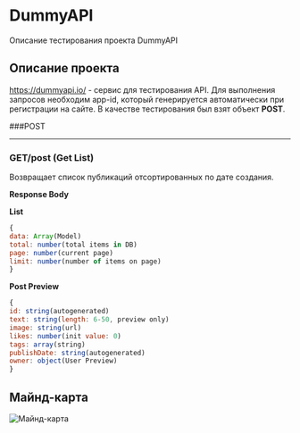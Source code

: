 # DummyAPI
Описание тестирования проекта DummyAPI

## Описание проекта
https://dummyapi.io/ - сервис для тестирования API. Для выполнения запросов необходим app-id, который генерируется автоматически при регистрации на сайте. В качестве тестирования был взят объект **POST**.

###POST
____

### GET/post (Get List)
Возвращает список публикаций отсортированных по дате создания.

**Response Body**

**List**
```js
{
data: Array(Model)
total: number(total items in DB)
page: number(current page)
limit: number(number of items on page)
}
```

**Post Preview**
```js
{
id: string(autogenerated)
text: string(length: 6-50, preview only)
image: string(url)
likes: number(init value: 0)
tags: array(string)
publishDate: string(autogenerated)
owner: object(User Preview)
}
```

## Майнд-карта
![Майнд-карта](https://drive.google.com/file/d/1QuxCsvCLh5P-kG7kyDY4C_iW-Wso8MgJ/view?usp=sharing "Майнд-карта")



